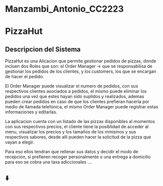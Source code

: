# Manzambi_Antonio_CC2223
# PizzaHut

##  Descripcion del Sistema

PizzaHut es una Alicacion que permite gestionar pedidos de pizzas, donde incluen dos Roles que son: el Order Manager -> que se responsabilisa de gestionar los pedidos de los clientes, y los customers, los que se encargan de hacer el pedido.

El Order Manager puede visualizar el numero de pedidos, con sus respectivos clientes asociados a pedidos, el mismo puede eliminar los pedidos una vez que estes hayan sido suplidos y realizados, ademas pueden crear pedidos en caso de que los clientes prefieran hacerla por medio de llamada telefonica, el mismo Order Manager puede registrar estas informaciones y editarlas.

La aplicacion cuenta con un listado de las pizzas disponibles al momentos con sus respectivos precios, el cliente tiene la posiblidad de acceder al menu, visualizar los precios y los tamaños de los mmismos y sus respectivos sabores, desde alli pueden hacer la solicitud de la pizza que vayan a elegir.

Para eso ellos tendran que rellenar sus datos y decidir el modo de recepcion, si prefieren recoger personalmente o una entrega a domicilio para eso se cobra una taxa adiccionales .... 

## ⬇️

